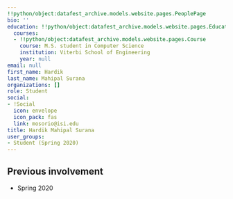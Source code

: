 ```yaml
---
!!python/object:datafest_archive.models.website.pages.PeoplePage
bio: ''
education: !!python/object:datafest_archive.models.website.pages.Education
  courses:
  - !!python/object:datafest_archive.models.website.pages.Course
    course: M.S. student in Computer Science
    institution: Viterbi School of Engineering
    year: null
email: null
first_name: Hardik
last_name: Mahipal Surana
organizations: []
role: Student
social:
- !Social
  icon: envelope
  icon_pack: fas
  link: mosorio@isi.edu
title: Hardik Mahipal Surana
user_groups:
- Student (Spring 2020)
---
```



## Previous involvement

* Spring 2020

